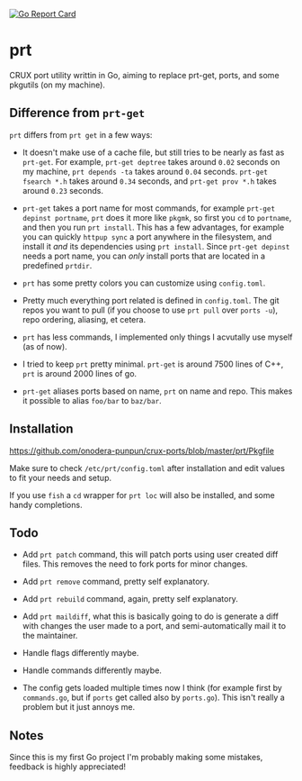 [![Go Report Card](https://goreportcard.com/badge/github.com/onodera-punpun/prt)](https://goreportcard.com/report/github.com/onodera-punpun/prt)

# prt

CRUX port utility writtin in Go, aiming to replace prt-get, ports, and some pkgutils (on my machine). 


## Difference from `prt-get`

`prt` differs from `prt get` in a few ways:

* It doesn't make use of a cache file, but still tries to be nearly as fast as `prt-get`.
  For example, `prt-get deptree` takes around `0.02` seconds on my machine, `prt depends -ta`
  takes around `0.04` seconds. `prt-get fsearch *.h` takes around `0.34` seconds, and `prt-get prov *.h`
  takes around `0.23` seconds.

* `prt-get` takes a port name for most commands, for example `prt-get depinst portname`, `prt` does it more
   like `pkgmk`, so first you `cd` to `portname`, and then you run `prt install`. This has a few advantages, for
   example you can quickly `httpup sync` a port anywhere in the filesystem, and install it *and* its dependencies
   using `prt install`. Since `prt-get depinst` needs a port name, you can *only* install ports that are located in a
   predefined `prtdir`.

* `prt` has some pretty colors you can customize using `config.toml`.

* Pretty much everything port related is defined in `config.toml`. The git repos you want to pull (if you choose to use
  `prt pull` over `ports -u`), repo ordering, aliasing, et cetera.

* `prt` has less commands, I implemented only things I acvutally use myself (as of now).

* I tried to keep `prt` pretty minimal. `prt-get` is around 7500 lines of C++, `prt` is around 2000 lines of go.

* `prt-get` aliases ports based on name, `prt` on name and repo. This makes it possible to alias `foo/bar` to `baz/bar`.


## Installation

https://github.com/onodera-punpun/crux-ports/blob/master/prt/Pkgfile

Make sure to check `/etc/prt/config.toml` after installation and edit values to fit your needs and setup.

If you use `fish` a `cd` wrapper for `prt loc` will also be installed, and some handy completions.


## Todo

* Add `prt patch` command, this will patch ports using user created diff files. This removes the need
  to fork ports for minor changes.

* Add `prt remove` command, pretty self explanatory.

* Add `prt rebuild` command, again, pretty self explanatory.

* Add `prt maildiff`, what this is basically going to do is generate a diff with changes the user made to a port, 
  and semi-automatically mail it to the maintainer.

* Handle flags differently maybe.

* Handle commands differently maybe.

* The config gets loaded multiple times now I think (for example first by `commands.go`, but if `ports` get called also by `ports.go`).
  This isn't really a problem but it just annoys me.


## Notes

Since this is my first Go project I'm probably making some mistakes, feedback is highly appreciated!
